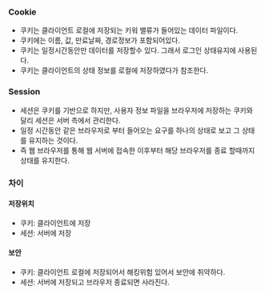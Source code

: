 ### Cookie
- 쿠키는 클라이언트 로컬에 저장되는 키워 밸류가 들어있는 데이터 파일이다.
- 쿠키에는 이름, 값, 만료날짜, 경로정보가 포함되어있다.
- 쿠키는 일정시간동안만 데이터를 저장할수 있다. 그래서 로그인 상태유지에 사용된다.
- 쿠키는 클라이언트의 상태 정보를 로컬에 저장하였다가 참조한다.

### Session
- 세션은 쿠키를 기반으로 하지만, 사용자 정보 파일을 브라우저에 저장하는 쿠키와 달리 세션은 서버 측에서 관리한다.
- 일정 시간동안 같은 브라우저로 부터 들어오는 요구를 하나의 상태로 보고 그 상태를 유지하는 것이다.
- 즉 웹 브라우저를 통해 웹 서버에 접속한 이후부터 해당 브라우저를 종료 할때까지 상태를 유지한다.

### 차이
#### 저장위치
- 쿠키: 클라이언트에 저장
- 세션: 서버에 저장
#### 보안
- 쿠키: 클라이언트 로컬에 저장되어서 해킹위험 있어서 보안에 취약하다.
- 세션: 서버에 저장되고 브라우저 종료되면 사라진다.

